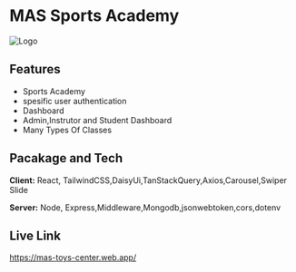 
# MAS Sports Academy



![Logo](https://i.ibb.co/TcVLg6T/sports.jpg)


## Features

- Sports Academy
- spesific user authentication
- Dashboard
- Admin,Instrutor and Student Dashboard
- Many Types Of Classes 


## Pacakage and Tech

**Client:** React, TailwindCSS,DaisyUi,TanStackQuery,Axios,Carousel,Swiper Slide

**Server:** Node, Express,Middleware,Mongodb,jsonwebtoken,cors,dotenv


## Live Link

https://mas-toys-center.web.app/
